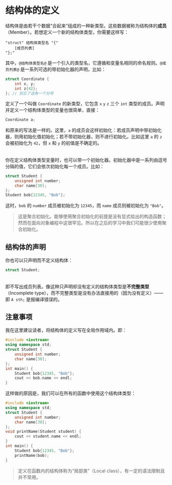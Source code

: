 # 结构体的定义

结构体是由若干个数据“合起来”组成的一种新类型。这些数据被称为结构体的**成员**（Member）。若想定义一个新的结构体类型，你需要这样写：
```sdsc
"struct" 结构体类型名 "{"
    [成员列表]
"};"
```
其中，`@结构体类型名@` 是一个引入的类型名，它遵循和变量名相同的命名规则。`@成员列表@` 是一系列可选的带初始化器的声明，比如：
```cpp
struct Coordinate {
    int x, y;
    int z{42};
}; // 别忘了这有一个分号
```
定义了一个叫做 `Coordinate` 的新类型，它包含 `x` `y` `z` 三个 `int` 类型的成员。声明并定义一个结构体类型的变量也很简单，直接：
```cpp
Coordinate a;
```
和原来的写法是一样的。这里，`a` 的成员会这样初始化：若成员声明中带初始化器，则用初始化值初始化；若不带初始化器，则不进行初始化。比如这里 `a` 的 `z` 会被初始化为 `42`，但 `x` 和 `y` 的初值是不确定的。

<h6 id="idx_聚合初始化"></h6>

你在定义结构体类型变量时，也可以带一个初始化器。初始化器中是一系列由逗号分隔的值，它们会依次初始化每一个成员。比如：
```cpp
struct Student {
    unsigned int number;
    char name[30];
};
Student bob{12345, "Bob"};
```
这时，`bob` 的 `number` 成员被初始化为 `12345`，而 `name` 成员则被初始化为 `"Bob"`。

> 这是聚合初始化。能够使用聚合初始化的前提是没有显式给出的构造函数；然而在面向对象编程中这很罕见。所以在之后的学习中我们可能很少使用聚合初始化。

## 结构体的声明

你也可以只声明而不定义结构体：
```cpp
struct Student;
```

<h6 id="idx_不完整类型"></h6>

即不写出成员列表。像这种只声明却没有定义的结构体类型是**不完整类型**（Incomplete type），而不完整类型是没有办法直接用的（因为没有定义）——即 `A sth;` 是报编译错误的。

## 注意事项

我在这里建议读者，将结构体的定义写在全局作用域内。即：
```cpp codemo(show)
#include <iostream>
using namespace std;
struct Student {
    unsigned int number;
    char name[30];
};
int main() {
    Student bob{12345, "Bob"};
    cout << bob.name << endl;
}
```

这样做的原因是，我们可以在所有的函数中使用这个结构体类型：
```cpp codemo(show)
#include <iostream>
using namespace std;
struct Student {
    unsigned int number;
    char name[30];
};
void printName(Student student) {
    cout << student.name << endl;
}
int main() {
    Student bob{12345, "Bob"};
    printName(bob);
}
```

> 定义在函数内的结构体称为“局部类”（Local class），有一定的语法限制且并不常用。

